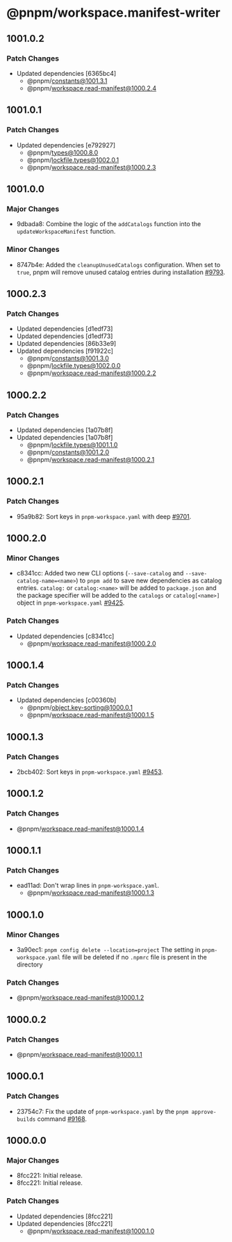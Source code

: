 # @pnpm/workspace.manifest-writer

## 1001.0.2

### Patch Changes

- Updated dependencies [6365bc4]
  - @pnpm/constants@1001.3.1
  - @pnpm/workspace.read-manifest@1000.2.4

## 1001.0.1

### Patch Changes

- Updated dependencies [e792927]
  - @pnpm/types@1000.8.0
  - @pnpm/lockfile.types@1002.0.1
  - @pnpm/workspace.read-manifest@1000.2.3

## 1001.0.0

### Major Changes

- 9dbada8: Combine the logic of the `addCatalogs` function into the `updateWorkspaceManifest` function.

### Minor Changes

- 8747b4e: Added the `cleanupUnusedCatalogs` configuration. When set to `true`, pnpm will remove unused catalog entries during installation [#9793](https://github.com/pnpm/pnpm/pull/9793).

## 1000.2.3

### Patch Changes

- Updated dependencies [d1edf73]
- Updated dependencies [d1edf73]
- Updated dependencies [86b33e9]
- Updated dependencies [f91922c]
  - @pnpm/constants@1001.3.0
  - @pnpm/lockfile.types@1002.0.0
  - @pnpm/workspace.read-manifest@1000.2.2

## 1000.2.2

### Patch Changes

- Updated dependencies [1a07b8f]
- Updated dependencies [1a07b8f]
  - @pnpm/lockfile.types@1001.1.0
  - @pnpm/constants@1001.2.0
  - @pnpm/workspace.read-manifest@1000.2.1

## 1000.2.1

### Patch Changes

- 95a9b82: Sort keys in `pnpm-workspace.yaml` with deep [#9701](https://github.com/pnpm/pnpm/pull/9701).

## 1000.2.0

### Minor Changes

- c8341cc: Added two new CLI options (`--save-catalog` and `--save-catalog-name=<name>`) to `pnpm add` to save new dependencies as catalog entries. `catalog:` or `catalog:<name>` will be added to `package.json` and the package specifier will be added to the `catalogs` or `catalog[<name>]` object in `pnpm-workspace.yaml` [#9425](https://github.com/pnpm/pnpm/issues/9425).

### Patch Changes

- Updated dependencies [c8341cc]
  - @pnpm/workspace.read-manifest@1000.2.0

## 1000.1.4

### Patch Changes

- Updated dependencies [c00360b]
  - @pnpm/object.key-sorting@1000.0.1
  - @pnpm/workspace.read-manifest@1000.1.5

## 1000.1.3

### Patch Changes

- 2bcb402: Sort keys in `pnpm-workspace.yaml` [#9453](https://github.com/pnpm/pnpm/pull/9453).

## 1000.1.2

### Patch Changes

- @pnpm/workspace.read-manifest@1000.1.4

## 1000.1.1

### Patch Changes

- ead11ad: Don't wrap lines in `pnpm-workspace.yaml`.
  - @pnpm/workspace.read-manifest@1000.1.3

## 1000.1.0

### Minor Changes

- 3a90ec1: `pnpm config delete --location=project` The setting in `pnpm-workspace.yaml` file will be deleted if no `.npmrc` file is present in the directory

### Patch Changes

- @pnpm/workspace.read-manifest@1000.1.2

## 1000.0.2

### Patch Changes

- @pnpm/workspace.read-manifest@1000.1.1

## 1000.0.1

### Patch Changes

- 23754c7: Fix the update of `pnpm-workspace.yaml` by the `pnpm approve-builds` command [#9168](https://github.com/pnpm/pnpm/issues/9168).

## 1000.0.0

### Major Changes

- 8fcc221: Initial release.
- 8fcc221: Initial release.

### Patch Changes

- Updated dependencies [8fcc221]
- Updated dependencies [8fcc221]
  - @pnpm/workspace.read-manifest@1000.1.0
